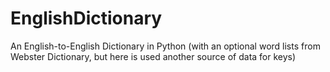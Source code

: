 # EnglishDictionary
An English-to-English Dictionary in Python
(with an optional word lists from Webster Dictionary, but here is used another source of data for keys)
